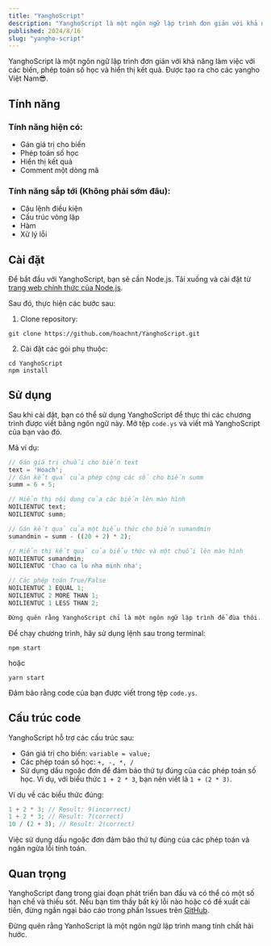 ```yaml
---
title: "YanghoScript"
description: "YanghoScript là một ngôn ngữ lập trình đơn giản với khả năng làm việc với các biến, phép toán số học và hiển thị kết quả. Được tạo ra cho các yangho Việt Nam😎"
published: 2024/8/16
slug: "yangho-script"
---
```


YanghoScript là một ngôn ngữ lập trình đơn giản với khả năng làm việc với các biến, phép toán số học và hiển thị kết quả. Được tạo ra cho các yangho Việt Nam😎.

## Tính năng

### Tính năng hiện có:

-   Gán giá trị cho biến
-   Phép toán số học
-   Hiển thị kết quả
-   Comment một dòng mã

### Tính năng sắp tới (Không phải sớm đâu):

-   Câu lệnh điều kiện
-   Cấu trúc vòng lặp
-   Hàm
-   Xử lý lỗi

## Cài đặt

Để bắt đầu với YanghoScript, bạn sẽ cần Node.js. Tải xuống và cài đặt từ [trang web chính thức của Node.js](https://nodejs.org/).

Sau đó, thực hiện các bước sau:

1. Clone repository:

```
git clone https://github.com/hoachnt/YanghoScript.git
```

2. Cài đặt các gói phụ thuộc:

```
cd YanghoScript
npm install
```

## Sử dụng

Sau khi cài đặt, bạn có thể sử dụng YanghoScript để thực thi các chương trình được viết bằng ngôn ngữ này. Mở tệp `code.ys` và viết mã YanghoScript của bạn vào đó.

Mã ví dụ:

```javascript
// Gán giá trị chuỗi cho biến text
text = 'Hoach';
// Gán kết quả của phép cộng các số cho biến summ
summ = 6 + 5;

// Hiển thị nội dung của các biến lên màn hình
NOILIENTUC text;
NOILIENTUC summ;

// Gán kết quả của một biểu thức cho biến sumandmin
sumandmin = summ - ((20 + 2) * 2);

// Hiển thị kết quả của biểu thức và một chuỗi lên màn hình
NOILIENTUC sumandmin;
NOILIENTUC 'Chao ca lo nha minh nha';

// Các phép toán True/False
NOILIENTUC 1 EQUAL 1;
NOILIENTUC 2 MORE THAN 1;
NOILIENTUC 1 LESS THAN 2;

Đừng quên rằng YanghoScript chỉ là một ngôn ngữ lập trình để đùa thôi.
```

Để chạy chương trình, hãy sử dụng lệnh sau trong terminal:

```
npm start
```

hoặc

```
yarn start
```

Đảm bảo rằng code của bạn được viết trong tệp `code.ys`.

## Cấu trúc code

YanghoScript hỗ trợ các cấu trúc sau:

-   Gán giá trị cho biến: `variable = value;`
-   Các phép toán số học: `+, -, *, /`
-   Sử dụng dấu ngoặc đơn để đảm bảo thứ tự đúng của các phép toán số học. Ví dụ, với biểu thức `1 + 2 * 3`, bạn nên viết là `1 + (2 * 3)`.

Ví dụ về các biểu thức đúng:

```javascript
1 + 2 * 3; // Result: 9(incorrect)
1 + 2 * 3; // Result: 7(correct)
10 / (2 + 3); // Result: 2(correct)
```

Việc sử dụng dấu ngoặc đơn đảm bảo thứ tự đúng của các phép toán và ngăn ngừa lỗi tính toán.

## Quan trọng

YanghoScript đang trong giai đoạn phát triển ban đầu và có thể có một số hạn chế và thiếu sót. Nếu bạn tìm thấy bất kỳ lỗi nào hoặc có đề xuất cải tiến, đừng ngần ngại báo cáo trong phần Issues trên [GitHub](https://github.com/hoachnt/YanghoScript).

Đừng quên rằng YanhoScript là một ngôn ngữ lập trình mang tính chất hài hước.
